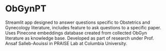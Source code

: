 # ObGynPT
Streamlit app designed to answer questions specific to Obstetrics and Gynecology literature, includes feature to ask questions to a specific paper. 
Uses Pinecone embeddings database created from collected ObGyn literature as knowledge base. 
Developed as part of research under Prof. Ansaf Salleb-Aouissi in PRAISE Lab at Columbia University.
